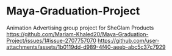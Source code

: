 # Maya-Graduation-Project
Animation Advertising group project for SheGlam Products
https://github.com/Mariam-Khaled20/Maya-Graduation-Project/issues/1#issue-2707757070
https://github.com/user-attachments/assets/1b0119dd-d989-4f40-aeeb-abc5c37c7929
